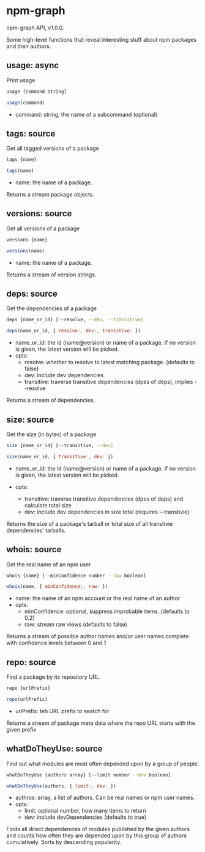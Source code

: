 # npm-graph

npm-graph API, v1.0.0.

Some high-level functions that reveal interesting stuff about npm packages and their authors.

## usage: async

Print usage

```bash
usage [command string]
```

```js
usage(command)
```

 - command: string, the name of a subcommand (optional)

## tags: source

Get all tagged versions of a package

```bash
tags {name}
```

```js
tags(name)
```

 - name: the name of a package.

Returns a stream package objects.

## versions: source

Get all versions of a package

```bash
versions {name}
```

```js
versions(name)
```

 - name: the name of a package.

Returns a stream of version strings.

## deps: source

Get the dependencies of a package

```bash
deps {name_or_id} [--resolve, --dev, --transitive]
```

```js
deps(name_or_id, { resolve:, dev:, transitive: })
```

 - name_or_id: the id (name@version) or name of a package. If no version is given, the latest version will be picked.
 - opts:
   - resolve: whether to resolve to latest matching package. (defaults to false) 
   - dev: include dev dependencies
   - transitive: traverse transitive dependencies (dpes of deps), implies --resolve

Returns a stream of dependencies.

## size: source

Get the size (in bytes) of a package

```bash
size {name_or_id} [--transitive, --dev]
```

```js
size(name_or_id, { transitive:, dev: })
```

 - name_or_id: the id (name@version) or name of a package. If no version is given, the latest version will be picked.

 - opts:
   - transitive: traverse transitive dependencies (dpes of deps) and calculate total size
   - dev: include dev dependencies in size total (requires --transtivie)

Returns the size of a package's tarball or total size of all transtivie dependencies' tarballs.

## whois: source

Get the real name of an npm user

```bash
whois {name} [--minConfidence number --raw boolean]
```

```js
whois(name, { minConfidence:, raw: })
```

 - name: the name of an npm account or the real name of an author
 - opts:
   - minConfidence: optional, suppress improbable items. (defaults to 0.2) 
   - raw: stream raw views (defaults to false)

Returns a stream of possible author names and/or user names complete with confidence levels between 0 and 1

## repo: source

Find a package by its repository URL.

```bash
repo {urlPrefix}
```

```js
repo(urlPrefix)
```

 - urlPrefix: teh URL prefix to seatch for

Returns a stream of package meta data where the repo URL starts with the given prefix

## whatDoTheyUse: source

Find out what modules are most often depended upon by a group of people.

```bash
whatDoTheyUse {authors array} [--limit number --dev boolean]
```

```js
whatDoTheyUse(authors, { limit:, dev: })
```

 - authros: array, a list of authors. Can be real names or npm user names.
 - opts:
   - limit: optional number, how many items to return
   - dev: include devDependencies (defaults to true)

Finds all direct dependencies of modules published by the given authors and counts how often they are depended upon by this group of authors cumulatively. Sorts by descending popularity.

